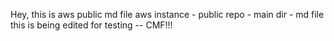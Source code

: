 Hey, this is aws public md file
aws instance - public repo - main dir - md file
this is being edited for testing -- CMF!!!

